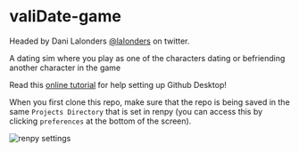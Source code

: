 # valiDate-game

Headed by Dani Lalonders [@laIonders](https://twitter.com/laIonders) on twitter.

A dating sim where you play as one of the characters dating or befriending another character in the game

Read this [online tutorial](https://pomelope.neocities.org/github_tutorial.html) for help setting up Github Desktop!

When you first clone this repo, make sure that the repo is being saved in the same `Projects Directory` that is set in renpy (you can access this by clicking `preferences` at the bottom of the screen).

![renpy settings](https://media.discordapp.net/attachments/519754564610818050/679183722112614440/Screen_Shot_2020-02-17_at_8.32.02_PM.png)


